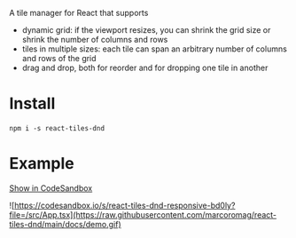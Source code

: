 A tile manager for React that supports

- dynamic grid: if the viewport resizes, you can shrink the grid size or shrink the number of columns and rows
- tiles in multiple sizes: each tile can span an arbitrary number of columns and rows of the grid
- drag and drop, both for reorder and for dropping one tile in another

# Install

```
npm i -s react-tiles-dnd
```

# Example

[Show in CodeSandbox](https://codesandbox.io/s/react-tiles-dnd-responsive-bd0ly?file=/src/App.tsx)

![https://codesandbox.io/s/react-tiles-dnd-responsive-bd0ly?file=/src/App.tsx](https://raw.githubusercontent.com/marcoromag/react-tiles-dnd/main/docs/demo.gif)
